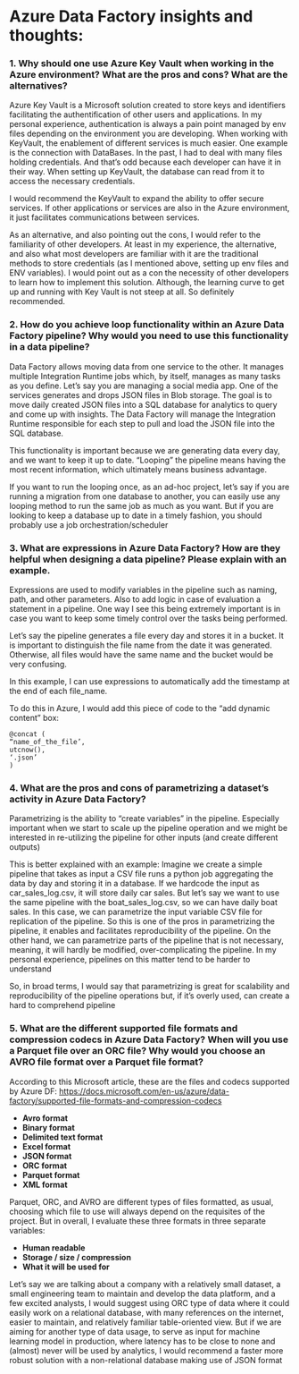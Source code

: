 
# Azure Data Factory insights and thoughts:


### 1. Why should one use Azure Key Vault when working in the Azure environment? What are the pros and cons? What are the alternatives?

Azure Key Vault is a Microsoft solution created to store keys and identifiers facilitating the authentification of other users and applications. In my personal experience, authentication is always a pain point managed by env files depending on the environment you are developing. When working with KeyVault, the enablement of different services is much easier. One example is the connection with DataBases. In the past, I had to deal with many files holding credentials. And that’s odd because each developer can have it in their way. When setting up KeyVault, the database can read from it to access the necessary credentials.

I would recommend the KeyVault to expand the ability to offer secure services. If other applications or services are also in the Azure environment, it just facilitates communications between services.

As an alternative, and also pointing out the cons, I would refer to the familiarity of other developers. At least in my experience, the alternative, and also what most developers are familiar with it are the traditional methods to store credentials (as I mentioned above, setting up env files and ENV variables). I would point out as a con the necessity of other developers to learn how to implement this solution. Although, the learning curve to get up and running with Key Vault is not steep at all. So definitely recommended.

### 2. How do you achieve loop functionality within an Azure Data Factory pipeline? Why would you need to use this functionality in a data pipeline?

Data Factory allows moving data from one service to the other. It manages multiple Integration Runtime jobs which, by itself, manages as many tasks as you define. Let’s say you are managing a social media app. One of the services generates and drops JSON files in Blob storage. The goal is to move daily created JSON files into a SQL database for analytics to query and come up with insights. The Data Factory will manage the Integration Runtime responsible for each step to pull and load the JSON file into the SQL database.

This functionality is important because we are generating data every day, and we want to keep it up to date. “Looping” the pipeline means having the most recent information, which ultimately means business advantage.

If you want to run the looping once, as an ad-hoc project, let’s say if you are running a migration from one database to another, you can easily use any looping method to run the same job as much as you want. But if you are looking to keep a database up to date in a timely fashion, you should probably use a job orchestration/scheduler

### 3. What are expressions in Azure Data Factory? How are they helpful when designing a data pipeline? Please explain with an example.

Expressions are used to modify variables in the pipeline such as naming, path, and other parameters. Also to add logic in case of evaluation a statement in a pipeline.
One way I see this being extremely important is in case you want to keep some timely control over the tasks being performed.

Let’s say the pipeline generates a file every day and stores it in a bucket. It is important to distinguish the file name from the date it was generated. Otherwise, all files would have the same name and the bucket would be very confusing.

In this example, I can use expressions to automatically add the timestamp at the end of each file_name.

To do this in Azure, I would add this piece of code to the “add dynamic content” box:
```
@concat (
“name_of_the_file’,
utcnow(),
‘.json’
)
```

### 4. What are the pros and cons of parametrizing a dataset’s activity in Azure Data Factory?
Parametrizing is the ability to “create variables” in the pipeline. Especially important when we start to scale up the pipeline operation and we might be interested in re-utilizing the pipeline for other inputs (and create different outputs)

This is better explained with an example:
Imagine we create a simple pipeline that takes as input a CSV file runs a python job aggregating the data by day and storing it in a database. If we hardcode the input as car_sales_log.csv, it will store daily car sales. But let’s say we want to use the same pipeline with the boat_sales_log.csv, so we can have daily boat sales. In this case, we can parametrize the input variable CSV file for replication of the pipeline. So this is one of the pros in parametrizing the pipeline, it enables and facilitates reproducibility of the pipeline.
On the other hand, we can parametrize parts of the pipeline that is not necessary, meaning, it will hardly be modified, over-complicating the pipeline. In my personal experience, pipelines on this matter tend to be harder to understand

So, in broad terms, I would say that parametrizing is great for scalability and reproducibility of the pipeline operations but, if it’s overly used, can create a hard to comprehend pipeline

### 5. What are the different supported file formats and compression codecs in Azure Data Factory? When will you use a Parquet file over an ORC file? Why would you choose an AVRO file format over a Parquet file format?

According to this Microsoft article, these are the files and codecs supported by Azure DF:
https://docs.microsoft.com/en-us/azure/data-factory/supported-file-formats-and-compression-codecs
* **Avro format**
* **Binary format**
* **Delimited text format**
* **Excel format**
* **JSON format**
* **ORC format**
* **Parquet format**
* **XML format**


Parquet, ORC, and AVRO are different types of files formatted, as usual, choosing which file to use will always depend on the requisites of the project.
But in overall, I evaluate these three formats in three separate variables:
* **Human readable**
* **Storage / size / compression**
* **What it will be used for**

Let’s say we are talking about a company with a relatively small dataset, a small engineering team to maintain and develop the data platform, and a few excited analysts, I would suggest using ORC type of data where it could easily work on a relational database, with many references on the internet, easier to maintain, and relatively familiar table-oriented view. But if we are aiming for another type of data usage, to serve as input for machine learning model in production, where latency has to be close to none and (almost) never will be used by analytics, I would recommend a faster more robust solution with a non-relational database making use of JSON format
